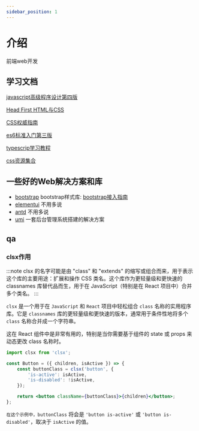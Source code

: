 ```yaml
---
sidebar_position: 1
---
```


# 介绍

前端web开发

## 学习文档

[javascript高级程序设计第四版](https://yiwen-oss.oss-cn-shanghai.aliyuncs.com/js_develop4.pdf)

[Head First HTML与CSS](https://yiwen-oss.oss-cn-shanghai.aliyuncs.com/head-first-html_css.pdf)

[CSS权威指南](https://yiwen-oss.oss-cn-shanghai.aliyuncs.com/css_3.pdf)

[es6标准入门第三版](https://yiwen-oss.oss-cn-shanghai.aliyuncs.com/es6_3.pdf)

[typescrip学习教程](https://yiwen-oss.oss-cn-shanghai.aliyuncs.com/typescript_study.pdf)

[css资源集合](https://css.doyoe.com/)

## 一些好的Web解决方案和库

-   [bootstrap](https://getbootstrap.com/docs/5.3/forms/form-control/) bootstrap样式库: [bootstrap接入指南](https://github.com/Hao-yiwen/web-study/tree/master/cra-demo)
-   [elementui](https://element.eleme.cn/#/zh-CN) 不用多说
-   [antd](https://ant-design.antgroup.com/index-cn) 不用多说
-   [umi](https://umijs.org/) 一套后台管理系统搭建的解决方案

## qa

### clsx作用

:::note
clsx 的名字可能是由 "class" 和 "extends" 的缩写或组合而来，用于表示这个库的主要用途：扩展和操作 CSS 类名。这个库作为更轻量级和更快速的 classnames 库替代品而生，用于在 JavaScript（特别是在 React 项目中）合并多个类名。
:::

`clsx` 是一个用于在 `JavaScript` 和 `React` 项目中轻松组合 `class` 名称的实用程序库。它是 `classnames` 库的更轻量级和更快速的版本，通常用于条件性地将多个 `class` 名称合并成一个字符串。

这在 React 组件中是非常有用的，特别是当你需要基于组件的 state 或 props 来动态更改 class 名称时。

```jsx
import clsx from 'clsx';

const Button = ({ children, isActive }) => {
    const buttonClass = clsx('button', {
        'is-active': isActive,
        'is-disabled': !isActive,
    });

    return <button className={buttonClass}>{children}</button>;
};
```

`在这个示例中，buttonClass` 将会是 `'button is-active'` 或 `'button is-disabled'`，取决于 `isActive` 的值。
